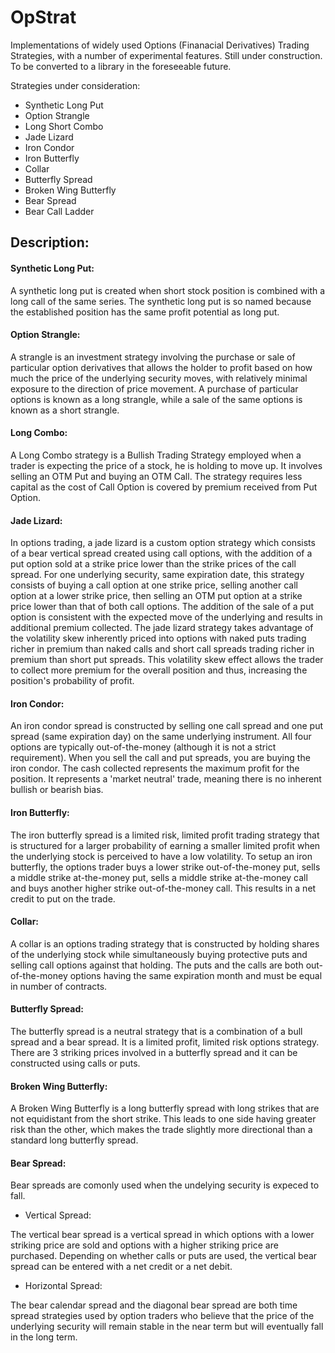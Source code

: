 # OpStrat
Implementations of  widely used Options (Finanacial Derivatives) Trading Strategies, with a number of experimental features. Still under construction. To be converted to a library in the foreseeable future.


Strategies under consideration:

* Synthetic Long Put
* Option Strangle
* Long Short Combo
* Jade Lizard
* Iron Condor
* Iron Butterfly
* Collar
* Butterfly Spread
* Broken Wing Butterfly
* Bear Spread
* Bear Call Ladder

## Description:

#### Synthetic Long Put:

A synthetic long put is created when short stock position is combined with a long call of the same series.
The synthetic long put is so named because the established position has the same profit potential as long put.

#### Option Strangle:

A strangle is an investment strategy involving the purchase or sale of particular option derivatives that allows the holder to profit based on how much the price of the underlying security moves, with relatively minimal exposure to the direction of price movement. A purchase of particular options is known as a long strangle, while a sale of the same options is known as a short strangle.

#### Long Combo:

A Long Combo strategy is a Bullish Trading Strategy employed when a trader is expecting the price of a stock, he is holding to move up. It involves selling an OTM Put and buying an OTM Call. The strategy requires less capital as the cost of Call Option is covered by premium received from Put Option.

#### Jade Lizard:

In options trading, a jade lizard is a custom option strategy which consists of a bear vertical spread created using call options, with the addition of a put option sold at a strike price lower than the strike prices of the call spread. For one underlying security, same expiration date, this strategy consists of buying a call option at one strike price, selling another call option at a lower strike price, then selling an OTM put option at a strike price lower than that of both call options. The addition of the sale of a put option is consistent with the expected move of the underlying and results in additional premium collected. The jade lizard strategy takes advantage of the volatility skew inherently priced into options with naked puts trading richer in premium than naked calls and short call spreads trading richer in premium than short put spreads. This volatility skew effect allows the trader to collect more premium for the overall position and thus, increasing the position's probability of profit. 

#### Iron Condor:

An iron condor spread is constructed by selling one call spread and one put spread (same expiration day) on the same underlying instrument.
All four options are typically out-of-the-money (although it is not a strict requirement). When you sell the call and put spreads, you are buying the iron condor. The cash collected represents the maximum profit for the position.
It represents a 'market neutral' trade, meaning there is no inherent bullish or bearish bias.

#### Iron Butterfly:

The iron butterfly spread is a limited risk, limited profit trading strategy that is structured for a larger probability of earning a smaller limited profit when the underlying stock is perceived to have a low volatility. To setup an iron butterfly, the options trader buys a lower strike out-of-the-money put, sells a middle strike at-the-money put, sells a middle strike at-the-money call and buys another higher strike out-of-the-money call. This results in a net credit to put on the trade. 

#### Collar:

A collar is an options trading strategy that is constructed by holding shares of the underlying stock while simultaneously buying protective puts and selling call options against that holding. The puts and the calls are both out-of-the-money options having the same expiration month and must be equal in number of contracts. 

#### Butterfly Spread:

The butterfly spread is a neutral strategy that is a combination of a bull spread and a bear spread. It is a limited profit, limited risk options strategy. There are 3 striking prices involved in a butterfly spread and it can be constructed using calls or puts.

#### Broken Wing Butterfly:

A Broken Wing Butterfly is a long butterfly spread with long strikes that are not equidistant from the short strike. This leads to one side having greater risk than the other, which makes the trade slightly more directional than a standard long butterfly spread.

#### Bear Spread:

Bear spreads are comonly used when the undelying security is expeced to fall.

* Vertical Spread:

The vertical bear spread is a vertical spread in which options with a lower striking price are sold and options with a higher striking price are purchased. Depending on whether calls or puts are used, the vertical bear spread can be entered with a net credit or a net debit.

* Horizontal Spread:

The bear calendar spread and the diagonal bear spread are both time spread strategies used by option traders who believe that the price of the underlying security will remain stable in the near term but will eventually fall in the long term.

